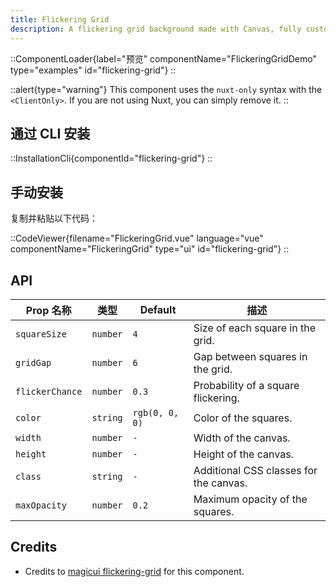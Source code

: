```yaml
---
title: Flickering Grid
description: A flickering grid background made with Canvas, fully customizable using Tailwind CSS.
---
```


::ComponentLoader{label="预览" componentName="FlickeringGridDemo" type="examples" id="flickering-grid"}
::

::alert{type="warning"}
This component uses the `nuxt-only` syntax with the `<ClientOnly>`. If you are not using Nuxt, you can simply remove it.
::

## 通过 CLI 安装

::InstallationCli{componentId="flickering-grid"}
::

## 手动安装

复制并粘贴以下代码：

::CodeViewer{filename="FlickeringGrid.vue" language="vue" componentName="FlickeringGrid" type="ui" id="flickering-grid"}
::

## API

| Prop 名称       | 类型     | Default        | 描述                                   |
| --------------- | -------- | -------------- | -------------------------------------- |
| `squareSize`    | `number` | `4`            | Size of each square in the grid.       |
| `gridGap`       | `number` | `6`            | Gap between squares in the grid.       |
| `flickerChance` | `number` | `0.3`          | Probability of a square flickering.    |
| `color`         | `string` | `rgb(0, 0, 0)` | Color of the squares.                  |
| `width`         | `number` | `-`            | Width of the canvas.                   |
| `height`        | `number` | `-`            | Height of the canvas.                  |
| `class`         | `string` | `-`            | Additional CSS classes for the canvas. |
| `maxOpacity`    | `number` | `0.2`          | Maximum opacity of the squares.        |

## Credits

- Credits to [magicui flickering-grid](https://magicui.design/docs/components/flickering-grid) for this component.
